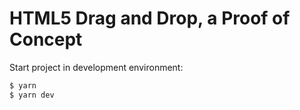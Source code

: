 # HTML5 Drag and Drop, a Proof of Concept

Start project in development environment:

```bash
$ yarn
$ yarn dev
```
